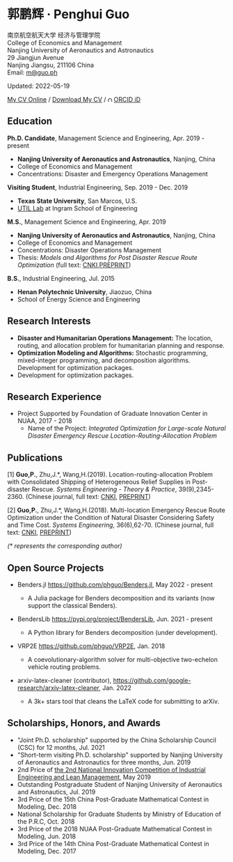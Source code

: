 # 郭鹏辉 · Penghui Guo

南京航空航天大学 经济与管理学院<br>
College of Economics and Management<br>
Nanjing University of Aeronautics and Astronautics <br>
29 Jiangjun Avenue<br>
Nanjing Jiangsu, 211106 China<br>
Email: m@guo.ph<br>

Updated: 2022-05-19

[My CV Online](https://docs.google.com/viewer?url=https://github.com/phguo/phguo.github.io/raw/master/Penghui_Guo_CV.pdf) / [Download My CV](https://github.com/phguo/phguo.github.io/raw/master/Penghui_Guo_CV.pdf) / [<img src="https://orcid.org/sites/default/files/images/orcid_16x16.png" style="width:.8em;margin-right:.2em;" alt="ORCID iD icon">ORCID iD](https://orcid.org/0000-0003-3435-6761)

## Education

__Ph.D. Candidate__, Management Science and Engineering, Apr. 2019 - present
- __Nanjing University of Aeronautics and Astronautics__, Nanjing, China
- College of Economics and Management
- Concentrations: Disaster and Emergency Operations Management

__Visiting Student__, Industrial Engineering, Sep. 2019 - Dec. 2019
- __Texas State University__, San Marcos, U.S.
- [UTIL Lab](https://dong.wp.txstate.edu/) at Ingram School of Engineering

__M.S.__, Management Science and Engineering, Apr. 2019
- __Nanjing University of Aeronautics and Astronautics__, Nanjing, China
- College of Economics and Management
- Concentrations: Disaster Operations Management<br>
- Thesis: _Models and Algorithms for Post Disaster Rescue Route Optimization_ (full text: [CNKI](https://doi.org/10.27239/d.cnki.gnhhu.2019.001191),[PREPRINT](https://docs.google.com/viewer?url=https://github.com/phguo/phguo.github.io/raw/master/publication/zh-MasterThesis.pdf))

__B.S.__, Industrial Engineering, Jul. 2015
- __Henan Polytechnic University__, Jiaozuo, China
- School of Energy Science and Engineering

## Research Interests

- __Disaster and Humanitarian Operations Management:__ The location, routing, and allocation problem for humanitarian planning and response.
- __Optimization Modeling and Algorithms:__ Stochastic programming, mixed-integer programming, and decomposition algorithms. Development for optimization packages.
- Development for optimization packages.

## Research Experience

- Project Supported by Foundation of Graduate Innovation Center in NUAA, 2017 - 2018
    - Name of the Project: _Integrated Optimization for Large-scale Natural Disaster Emergency Rescue Location-Routing-Allocation Problem_

## Publications

[1] __Guo,P.__, Zhu,J.*, Wang,H.(2019). Location-routing-allocation Problem with Consolidated Shipping of Heterogeneous Relief Supplies in Post-disaster Rescue. _Systems Engineering - Theory & Practice_, 39(9),2345-2360. (Chinese journal, full text: [CNKI](https://doi.org/10.12011/1000-6788-2018-0108-16), [PREPRINT](https://docs.google.com/viewer?url=https://github.com/phguo/phguo.github.io/raw/master/publication/zh-LocationRoutingAllocation.pdf))

[2] __Guo,P.__, Zhu,J.*, Wang,H.(2018). Multi-location Emergency Rescue Route Optimization under the Condition of Natural Disaster Considering Safety and Time Cost. _Systems Engineering_, 36(6),62-70. (Chinese journal, full text: [CNKI](http://www.cnki.com.cn/Article/CJFDTotal-GCXT201806007.htm), [PREPRINT](https://docs.google.com/viewer?url=https://github.com/phguo/phguo.github.io/raw/master/publication/zh-RiskTime.pdf))

_(* represents the corresponding author)_

## Open Source Projects

- Benders.jl https://github.com/phguo/Benders.jl, May 2022 - present
  - A Julia package for Benders decomposition and its variants (now support the classical Benders).

- BendersLib https://pypi.org/project/BendersLib, Jun. 2021 - present
  - A Python library for Benders decomposition (under development).
- VRP2E https://github.com/phguo/VRP2E, Jan. 2018
  - A coevolutionary-algorithm solver for multi-objective two-echelon vehicle routing problems.
- arxiv-latex-cleaner (contributor), https://github.com/google-research/arxiv-latex-cleaner, Jan. 2022
  - A 3k+ stars tool that cleans the LaTeX code for submitting to arXiv. 


## Scholarships, Honors, and Awards

- "Joint Ph.D. scholarship" supported by the China Scholarship Council (CSC) for 12 months, Jul. 2021
- "Short-term visiting Ph.D. scholarship" supported by Nanjing University of Aeronautics and Astronautics for three months, Jun. 2019
- 2nd Price of [the 2nd National Innovation Competition of Industrial Engineering and Lean Management](http://ielean.cn/), May 2019
- Outstanding Postgraduate Student of Nanjing University of Aeronautics and Astronautics, Jul. 2019
- 3rd Price of the 15th China Post-Graduate Mathematical Contest in Modeling, Dec. 2018
- National Scholarship for Graduate Students by Ministry of Education of the P.R.C, Oct. 2018
- 3rd Price of the 2018 NUAA Post-Graduate Mathematical Contest in Modeling, Jun. 2018
- 3rd Price of the 14th China Post-Graduate Mathematical Contest in Modeling, Dec. 2017
